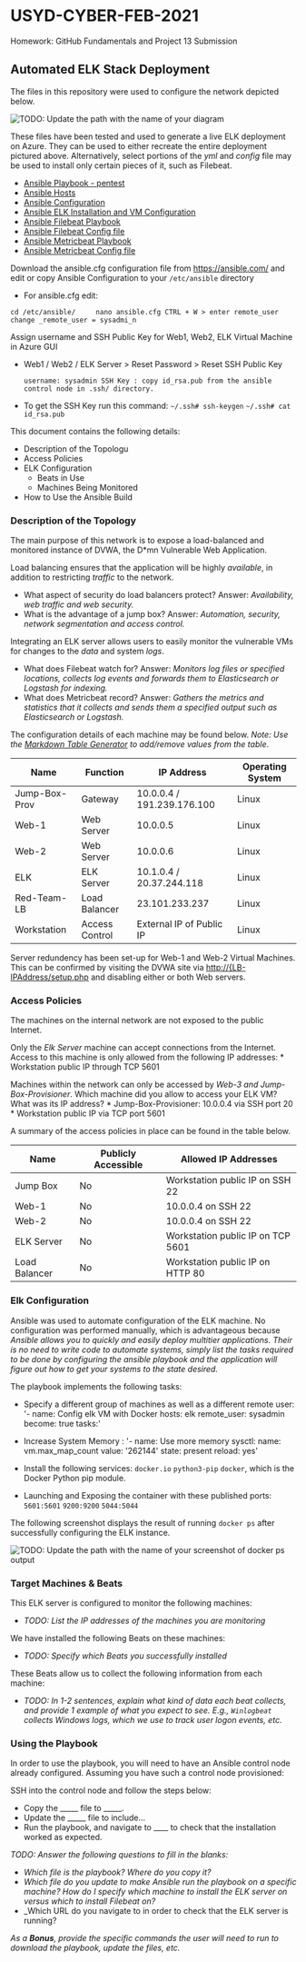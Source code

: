 # USYD-CYBER-FEB-2021
Homework: GitHub Fundamentals and Project 13 Submission
## Automated ELK Stack Deployment

The files in this repository were used to configure the network depicted below.

![TODO: Update the path with the name of your diagram](Images/diagram_filename.png)

These files have been tested and used to generate a live ELK deployment on Azure. They can be used to either recreate the entire deployment pictured above. Alternatively, select portions of the _yml_ and _config_ file may be used to install only certain pieces of it, such as Filebeat.

* [Ansible Playbook - pentest](https://github.com/CoLdFuRy/USYD-CYBER-FEB-2021/blob/main/Ansible/pentest.yml)
* [Ansible Hosts](https://github.com/CoLdFuRy/USYD-CYBER-FEB-2021/blob/main/Ansible/hosts)
* [Ansible Configuration](https://github.com/CoLdFuRy/USYD-CYBER-FEB-2021/blob/main/Ansible/ansible.cfg)
* [Ansible ELK Installation and VM Configuration]()
* [Ansible Filebeat Playbook](https://github.com/CoLdFuRy/USYD-CYBER-FEB-2021/blob/main/Ansible/ELK-Stack/metricbeat-playbook.yml)
* [Ansible Filebeat Config file](https://github.com/CoLdFuRy/USYD-CYBER-FEB-2021/blob/main/Ansible/filebeat-config.yml)
* [Ansible Metricbeat Playbook](https://github.com/CoLdFuRy/USYD-CYBER-FEB-2021/blob/main/Ansible/ELK-Stack/filebeat-playbook.yml)
* [Ansible Metricbeat Config file](https://github.com/CoLdFuRy/USYD-CYBER-FEB-2021/blob/main/Ansible/metricbeat-config.yml)

Download the ansible.cfg configuration file from <https://ansible.com/> and edit or copy Ansible Configuration to your `/etc/ansible` directory

  * For ansible.cfg edit:

   `cd /etc/ansible/	
    nano ansible.cfg
    CTRL + W > enter remote_user
    change _remote_user = sysadmi_n`

Assign username and SSH Public Key for Web1, Web2, ELK Virtual Machine in Azure GUI

  * Web1 / Web2 / ELK Server > Reset Password > Reset SSH Public Key

     `username: sysadmin
      SSH Key : copy id_rsa.pub from the ansible control node in .ssh/ directory.`

  * To get the SSH Key run this command:
       `~/.ssh# ssh-keygen`
       `~/.ssh# cat id_rsa.pub`


This document contains the following details:
- Description of the Topologu
- Access Policies
- ELK Configuration
  - Beats in Use
  - Machines Being Monitored
- How to Use the Ansible Build


### Description of the Topology

The main purpose of this network is to expose a load-balanced and monitored instance of DVWA, the D*mn Vulnerable Web Application.

Load balancing ensures that the application will be highly _available_, in addition to restricting _traffic_ to the network.
* What aspect of security do load balancers protect?
    Answer: _Availability, web traffic and web security._
* What is the advantage of a jump box?
    Answer: _Automation, security, network segmentation and access control._

Integrating an ELK server allows users to easily monitor the vulnerable VMs for changes to the _data_ and system _logs_.
* What does Filebeat watch for?
    Answer: _Monitors log files or specified locations, collects log events and forwards them to Elasticsearch or Logstash for indexing._
* What does Metricbeat record?
    Answer: _Gathers the metrics and statistics that it collects and sends them a specified output such as Elasticsearch or Logstash._

The configuration details of each machine may be found below.
_Note: Use the [Markdown Table Generator](http://www.tablesgenerator.com/markdown_tables) to add/remove values from the table_.

| Name          | Function       | IP Address                 | Operating System |
|---------------|----------------|----------------------------|------------------|
| Jump-Box-Prov | Gateway        | 10.0.0.4 / 191.239.176.100 | Linux            |
| Web-1         | Web Server     | 10.0.0.5                   | Linux            |
| Web-2         | Web Server     | 10.0.0.6                   | Linux            |
| ELK           | ELK Server     | 10.1.0.4 / 20.37.244.118   | Linux            |
| Red-Team-LB   | Load Balancer  | 23.101.233.237             | Linux            |
| Workstation   | Access Control | External IP of Public IP   | Linux            |

Server redundency has been set-up for Web-1 and Web-2 Virtual Machines.
This can be confirmed by visiting the DVWA site via <http://{LB-IPAddress/setup.php> and disabling either or both Web servers.


### Access Policies

The machines on the internal network are not exposed to the public Internet. 

Only the _Elk Server_ machine can accept connections from the Internet. Access to this machine is only allowed from the following IP addresses:
    * Workstation public IP through TCP 5601

Machines within the network can only be accessed by _Web-3 and Jump-Box-Provisioner_.
    Which machine did you allow to access your ELK VM? What was its IP address?
    * Jump-Box-Provisioner: 10.0.0.4 via SSH port 20
    * Workstation public IP via TCP port 5601

A summary of the access policies in place can be found in the table below.

| Name          | Publicly Accessible | Allowed IP Addresses              |
|---------------|---------------------|-----------------------------------|
| Jump Box      | No                  | Workstation public IP on SSH 22   |
| Web-1         | No                  | 10.0.0.4 on SSH 22                |
| Web-2         | No                  | 10.0.0.4 on SSH 22                |
| ELK Server    | No                  | Workstation public IP on TCP 5601 |
| Load Balancer | No                  | Workstation public IP on HTTP 80  |


### Elk Configuration

Ansible was used to automate configuration of the ELK machine. No configuration was performed manually, which is advantageous because _Ansible allows you to quickly and easily deploy multitier applications. Their is no need to write code to automate systems, simply list the tasks required to be done by configuring the ansible playbook and the application will figure out how to get your systems to the state desired._

The playbook implements the following tasks:
* Specify a different group of machines as well as a different remote user:
   '- name: Config elk VM with Docker
      hosts: elk
      remote_user: sysadmin
      become: true
      tasks:'
    
* Increase System Memory : 
   '- name: Use more memory
     sysctl:
      name: vm.max_map_count
      value: '262144'
      state: present
      reload: yes'

* Install the following services:
   `docker.io`
   `python3-pip`
   `docker`, which is the Docker Python pip module.

* Launching and Exposing the container with these published ports:
    `5601:5601` 
    `9200:9200`
    `5044:5044`



The following screenshot displays the result of running `docker ps` after successfully configuring the ELK instance.

![TODO: Update the path with the name of your screenshot of docker ps output](Images/docker_ps_output.png)

### Target Machines & Beats
This ELK server is configured to monitor the following machines:
- _TODO: List the IP addresses of the machines you are monitoring_

We have installed the following Beats on these machines:
- _TODO: Specify which Beats you successfully installed_

These Beats allow us to collect the following information from each machine:
- _TODO: In 1-2 sentences, explain what kind of data each beat collects, and provide 1 example of what you expect to see. E.g., `Winlogbeat` collects Windows logs, which we use to track user logon events, etc._

### Using the Playbook
In order to use the playbook, you will need to have an Ansible control node already configured. Assuming you have such a control node provisioned: 

SSH into the control node and follow the steps below:
- Copy the _____ file to _____.
- Update the _____ file to include...
- Run the playbook, and navigate to ____ to check that the installation worked as expected.

_TODO: Answer the following questions to fill in the blanks:_
- _Which file is the playbook? Where do you copy it?_
- _Which file do you update to make Ansible run the playbook on a specific machine? How do I specify which machine to install the ELK server on versus which to install Filebeat on?_
- _Which URL do you navigate to in order to check that the ELK server is running?

_As a **Bonus**, provide the specific commands the user will need to run to download the playbook, update the files, etc._
